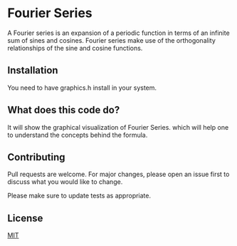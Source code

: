 # Fourier Series 

A Fourier series is an expansion of a periodic function in terms of an infinite sum of sines and cosines. Fourier series make use of the orthogonality relationships of the sine and cosine functions.

## Installation

You need to have graphics.h install in your system.  

## What does this code do?

It will show the graphical visualization of Fourier Series. which will help one to understand the concepts behind the formula. 


## Contributing
Pull requests are welcome. For major changes, please open an issue first to discuss what you would like to change.

Please make sure to update tests as appropriate.

## License
[MIT](https://choosealicense.com/licenses/mit/)
